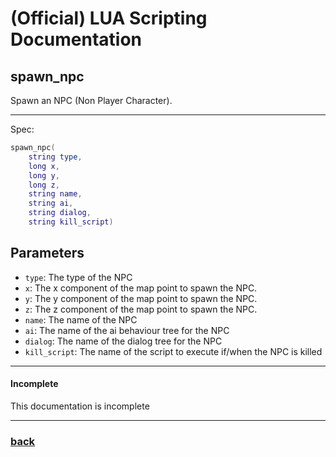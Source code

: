 
# (Official) LUA Scripting Documentation

## spawn_npc

Spawn an NPC (Non Player Character).

___

Spec:

```lua
spawn_npc(
	string type,
	long x,
	long y,
	long z,
	string name,
	string ai,
	string dialog,
	string kill_script)
```

## Parameters

- `type`: The type of the NPC
- `x`: The x component of the map point to spawn the NPC.
- `y`: The y component of the map point to spawn the NPC.
- `z`: The z component of the map point to spawn the NPC.
- `name`: The name of the NPC
- `ai`: The name of the ai behaviour tree for the NPC
- `dialog`: The name of the dialog tree for the NPC
- `kill_script`: The name of the script to execute if/when the NPC is killed

___

#### Incomplete

This documentation is incomplete

___

### [back](../npcs)
